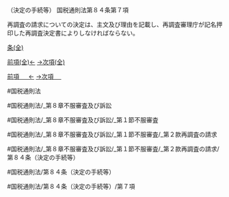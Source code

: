 （決定の手続等）
国税通則法第８４条第７項

再調査の請求についての決定は、主文及び理由を記載し、再調査審理庁が記名押印した再調査決定書によりしなければならない。

[条(全)](国税通則法＿＿＿＿＿第８４条_.md)

[前項(全)←](国税通則法＿＿＿＿＿第８４条第６項_.md)    [→次項(全)](国税通則法＿＿＿＿＿第８４条第８項_.md)

[前項 　 ←](国税通則法＿＿＿＿＿第８４条第６項.md)    [→次項 　 ](国税通則法＿＿＿＿＿第８４条第８項.md)



#国税通則法

#国税通則法/_第８章不服審査及び訴訟

#国税通則法/_第８章不服審査及び訴訟/_第１節不服審査

#国税通則法/_第８章不服審査及び訴訟/_第１節不服審査/_第２款再調査の請求

#国税通則法/_第８章不服審査及び訴訟/_第１節不服審査/_第２款再調査の請求/第８４条（決定の手続等）

#国税通則法/第８４条（決定の手続等）

#国税通則法/第８４条（決定の手続等）/第７項

